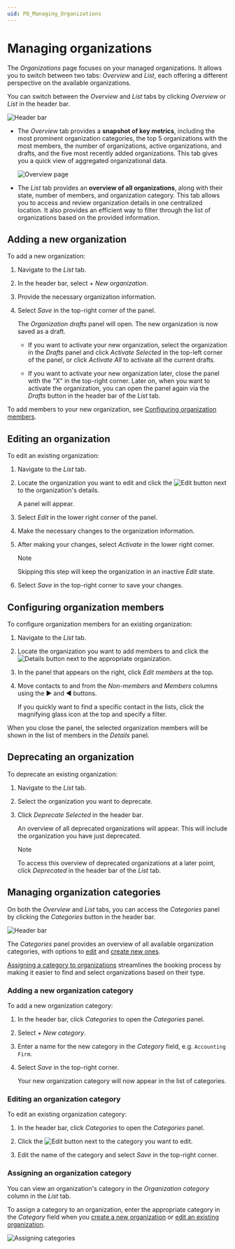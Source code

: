 ```yaml
---
uid: PO_Managing_Organizations
---
```


# Managing organizations

The *Organizations* page focuses on your managed organizations. It allows you to switch between two tabs: *Overview* and *List*, each offering a different perspective on the available organizations.

You can switch between the *Overview* and *List* tabs by clicking *Overview* or *List* in the header bar.

![Header bar](~/solutions/images/Organizations_Header_Bar.png)

- The *Overview* tab provides a **snapshot of key metrics**, including the most prominent organization categories, the top 5 organizations with the most members, the number of organizations, active organizations, and drafts, and the five most recently added organizations. This tab gives you a quick view of aggregated organizational data.

  ![Overview page](~/solutions/images/PO_Organizations_Overview_Example.png)

- The *List* tab provides an **overview of all organizations**, along with their state, number of members, and organization category. This tab allows you to access and review organization details in one centralized location. It also provides an efficient way to filter through the list of organizations based on the provided information.

## Adding a new organization

To add a new organization:

1. Navigate to the *List* tab.

1. In the header bar, select *+ New organization*.

1. Provide the necessary organization information.

1. Select *Save* in the top-right corner of the panel.

   The *Organization drafts* panel will open. The new organization is now saved as a draft.

   - If you want to activate your new organization, select the organization in the *Drafts* panel and click *Activate Selected* in the top-left corner of the panel, or click *Activate All* to activate all the current drafts.

   - If you want to activate your new organization later, close the panel with the "X" in the top-right corner. Later on, when you want to activate the organization, you can open the panel again via the *Drafts* button in the header bar of the *List* tab.

To add members to your new organization, see [Configuring organization members](#configuring-organization-members).

## Editing an organization

To edit an existing organization:

1. Navigate to the *List* tab.

1. Locate the organization you want to edit and click the ![Edit](~/solutions/images/PO_Edit.png) button next to the organization's details.

   A panel will appear.

1. Select *Edit* in the lower right corner of the panel.

1. Make the necessary changes to the organization information.

1. After making your changes, select *Activate* in the lower right corner.

   > [!NOTE]
   > Skipping this step will keep the organization in an inactive *Edit* state.

1. Select *Save* in the top-right corner to save your changes.

## Configuring organization members

To configure organization members for an existing organization:

1. Navigate to the *List* tab.

1. Locate the organization you want to add members to and click the ![Details](~/solutions/images/PO_Details.png) button next to the appropriate organization.

1. In the panel that appears on the right, click *Edit members* at the top.

1. Move contacts to and from the *Non-members* and *Members* columns using the ► and ◄ buttons.

   If you quickly want to find a specific contact in the lists, click the magnifying glass icon at the top and specify a filter.

When you close the panel, the selected organization members will be shown in the list of members in the *Details* panel.

## Deprecating an organization

To deprecate an existing organization:

1. Navigate to the *List* tab.

1. Select the organization you want to deprecate.

1. Click *Deprecate Selected* in the header bar.

   An overview of all deprecated organizations will appear. This will include the organization you have just deprecated.

   > [!NOTE]
   > To access this overview of deprecated organizations at a later point, click *Deprecated* in the header bar of the *List* tab.

## Managing organization categories

On both the *Overview* and *List* tabs, you can access the *Categories* panel by clicking the *Categories* button in the header bar.

![Header bar](~/solutions/images/Organizations_HeaderBar.png)

The *Categories* panel provides an overview of all available organization categories, with options to [edit](#editing-an-organization-category) and [create new ones](#adding-a-new-organization-category).

[Assigning a category to organizations](#assigning-an-organization-category) streamlines the booking process by making it easier to find and select organizations based on their type.

### Adding a new organization category

To add a new organization category:

1. In the header bar, click *Categories* to open the *Categories* panel.

1. Select *+ New category*.

1. Enter a name for the new category in the *Category* field, e.g. `Accounting Firm`.

1. Select *Save* in the top-right corner.

   Your new organization category will now appear in the list of categories.

### Editing an organization category

To edit an existing organization category:

1. In the header bar, click *Categories* to open the *Categories* panel.

1. Click the ![Edit](~/solutions/images/PO_Edit.png) button next to the category you want to edit.

1. Edit the name of the category and select *Save* in the top-right corner.

### Assigning an organization category

You can view an organization's category in the *Organization category* column in the *List* tab.

To assign a category to an organization, enter the appropriate category in the *Category* field when you [create a new organization](#adding-a-new-organization) or [edit an existing organization](#editing-an-organization).

![Assigning categories](~/solutions/images/Assigning_Category.png)
